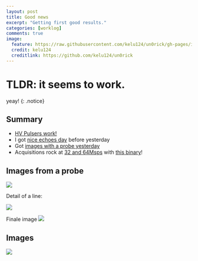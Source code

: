 ```yaml
---
layout: post
title: Good news
excerpt: "Getting first good results."
categories: [worklog]
comments: true
image:
  feature: https://raw.githubusercontent.com/kelu124/un0rick/gh-pages/img/2018-02-27.jpg
  credit: kelu124
  creditlink: https://github.com/kelu124/un0rick
---
```


# __TLDR__: it seems to work.

yeay!
{: .notice}

## Summary 

* [HV Pulsers work!](https://github.com/kelu124/echomods/blob/master/matty/images/hv/PonPoff_test/Readme.md)
* I got [nice echoes day](https://github.com/kelu124/echomods/blob/master/matty/20180224b/Readme.md) before yesterday
* Got [images with a probe yesterday](https://github.com/kelu124/echomods/blob/master/matty/20180225a/Readme.md)
* Acquisitions rock at [32 and 64Msps](https://github.com/kelu124/echomods/blob/master/matty/20180227a/Readme.md) with [this binary](https://github.com/kelu124/echomods/blob/master/matty/prog_flash/dMATTY128WE_inverted20180227.bin)!


## Images from a probe

![](https://raw.githubusercontent.com/kelu124/echomods/master/matty/20180225a/IMG_20180225_184226.jpg)

Detail of a line:

![](https://github.com/kelu124/echomods/blob/master/matty/20180225a/line70.jpg)

Finale image
![](https://raw.githubusercontent.com/kelu124/echomods/master/matty/20180225a/probe.jpg)

## Images

![](https://raw.githubusercontent.com/kelu124/un0rick/gh-pages/img/2018-02-27.jpg)

